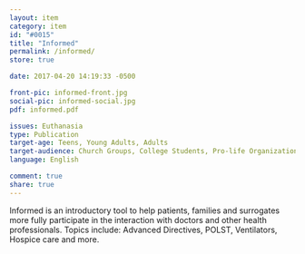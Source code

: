 ```yaml
---
layout: item
category: item
id: "#0015"
title: "Informed"
permalink: /informed/
store: true

date: 2017-04-20 14:19:33 -0500

front-pic: informed-front.jpg
social-pic: informed-social.jpg
pdf: informed.pdf

issues: Euthanasia
type: Publication
target-age: Teens, Young Adults, Adults
target-audience: Church Groups, College Students, Pro-life Organizations
language: English

comment: true
share: true
---
```

Informed is an introductory tool to help patients, families and surrogates more fully participate in the interaction with doctors and other health professionals. Topics include: Advanced Directives, POLST, Ventilators, Hospice care and more.